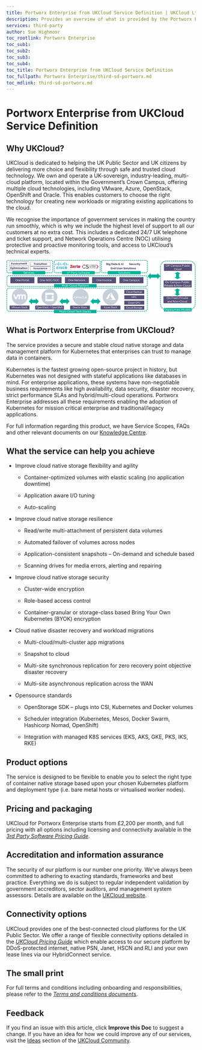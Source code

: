 ```yaml
---
title: Portworx Enterprise from UKCloud Service Definition | UKCloud Ltd
description: Provides an overview of what is provided by the Portworx Enterprise from UKCloud service
services: third-party
author: Sue Highmoor
toc_rootlink: Portworx Enterprise
toc_sub1: 
toc_sub2:
toc_sub3:
toc_sub4:
toc_title: Portworx Enterprise from UKCloud Service Definition
toc_fullpath: Portworx Enterprise/third-sd-portworx.md
toc_mdlink: third-sd-portworx.md
---
```


# Portworx Enterprise from UKCloud Service Definition

## Why UKCloud?

UKCloud is dedicated to helping the UK Public Sector and UK citizens by delivering more choice and flexibility through safe and trusted cloud technology. We own and operate a UK-sovereign, industry-leading, multi-cloud platform, located within the Government’s Crown Campus, offering multiple cloud technologies, including VMware, Azure, OpenStack, OpenShift and Oracle. This enables customers to choose the right technology for creating new workloads or migrating existing applications to the cloud.

We recognise the importance of government services in making the country run smoothly, which is why we include the highest level of support to all our customers at no extra cost. This includes a dedicated 24/7 UK telephone and ticket support, and Network Operations Centre (NOC) utilising protective and proactive monitoring tools, and access to UKCloud’s technical experts.

![UKCloud services](images/ukc-services.png)

## What is Portworx Enterprise from UKCloud?

The service provides a secure and stable cloud native storage and data management platform for Kubernetes that enterprises can trust to manage data in containers.

Kubernetes is the fastest growing open-source project in history, but Kubernetes was not designed with stateful applications like databases in mind. For enterprise applications, these systems have non-negotiable business requirements like high availability, data security, disaster recovery, strict performance SLAs and hybrid/multi-cloud operations. Portworx Enterprise addresses all these requirements enabling the adoption of Kubernetes for mission critical enterprise and traditional/legacy applications.

For full information regarding this product, we have Service Scopes, FAQs and other relevant documents on our [Knowledge Centre](https://docs.ukcloud.com).

## What the service can help you achieve

- Improve cloud native storage flexibility and agility

  - Container-optimized volumes with elastic scaling (no application downtime)

  - Application aware I/O tuning

  - Auto-scaling

- Improve cloud native storage resilience

  - Read/write multi-attachment of persistent data volumes

  - Automated failover of volumes across nodes

  - Application-consistent snapshots – On-demand and schedule based

  - Scanning drives for media errors, alerting and repairing

- Improve cloud native storage security

  - Cluster-wide encryption

  - Role-based access control

  - Container-granular or storage-class based Bring Your Own Kubernetes (BYOK) encryption

- Cloud native disaster recovery and workload migrations

  - Multi-cloud/multi-cluster app migrations

  - Snapshot to cloud

  - Multi-site synchronous replication for zero recovery point objective disaster recovery

  - Multi-site asynchronous replication across the WAN

- Opensource standards

  - OpenStorage SDK – plugs into CSI, Kubernetes and Docker volumes

  - Scheduler integration (Kubernetes, Mesos, Docker Swarm, Hashicorp Nomad, OpenShift)

  - Integration with managed K8S services (EKS, AKS, GKE, PKS, IKS, RKE)

## Product options

The service is designed to be flexible to enable you to select the right type of container native storage based upon your chosen Kubernetes platform and deployment type (i.e. bare metal hosts or virtualised worker nodes).

## Pricing and packaging

UKCloud for Portworx Enterprise starts from £2,200 per month, and full pricing with all options including licensing and connectivity available in the [*3rd Party Software Pricing Guide*](https://ukcloud.com/3rd-party-pricing-guide).

## Accreditation and information assurance

The security of our platform is our number one priority. We’ve always been committed to adhering to exacting standards, frameworks and best practice. Everything we do is subject to regular independent validation by government accreditors, sector auditors, and management system assessors. Details are available on the [UKCloud website](https://ukcloud.com/governance/).

## Connectivity options

UKCloud provides one of the best-connected cloud platforms for the UK Public Sector. We offer a range of flexible connectivity options detailed in the [*UKCloud Pricing Guide*](https://ukcloud.com/wp-content/uploads/2019/06/ukcloud-pricing-guide-11.0.pdf) which enable access to our secure platform by DDoS-protected internet, native PSN, Janet, HSCN and RLI and your own lease lines via our HybridConnect service.

## The small print

For full terms and conditions including onboarding and responsibilities, please refer to the [*Terms and conditions documents*](../other/other-ref-terms-and-conditions.md).

## Feedback

If you find an issue with this article, click **Improve this Doc** to suggest a change. If you have an idea for how we could improve any of our services, visit the [Ideas](https://community.ukcloud.com/ideas) section of the [UKCloud Community](https://community.ukcloud.com).
